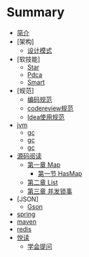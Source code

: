 # Summary

* [简介](README.md)
* [架构]
    * [设计模式](src/architecture/DesignMode.md)
* [软技能]
    * [Star](src/soft_skills/interview_star.md)
    * [Pdca](src/soft_skills/pdca.md)
    * [Smart](src/soft_skills/Smart.md)
* [规范]
    * [编码规范](src/specification/Code.md)
    * [codereview规范](src/specification/CodeReview.md)
    * [Idea使用规范](src/specification/Idea.md)
* [jvm](src/jvm/JVM.md)
    * [gc](src/jvm/JMM.md)
    * [gc](src/jvm/ClassLoad.md)
    * [gc](src/jvm/GC.md)
* [源码阅读](src/sourcecode/README.md)
    * [第一章 Map](src/sourcecode/map/Map.md)
        * [第一节 HasMap](src/sourcecode/map/HashMap.md)
    * [第二章 List](src/sourcecode/list/List.md)
    * [第三章 并发锁事](src/sourcecode/concurrent/Concurrent.md)
* [JSON]
    * [Gson](src/json/Gson.md)
* [spring](src/spring/Spring.md)
* [maven](src/maven/Maven.md)
* [redis](src/redis/redis.md)
* [悦读](src/reader/Readme.md)
    * [学会提问](src/reader/学会提问.md)